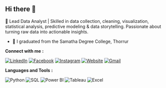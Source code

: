 ## Hi there 👋

🚀 Lead Data Analyst | Skilled in data collection, cleaning, visualization, statistical analysis, predictive modeling & data storytelling. Passionate about turning raw data into actionable insights. 

- 🔭 I graduated from the Samatha Degree College, Thorrur
  
**Connect with me** **:**

[<img src="https://img.icons8.com/ios-filled/30/0077B5/linkedin.png" alt="LinkedIn" />](https://www.linkedin.com/in/naveen-kumar-thumu/)
[<img src="https://img.icons8.com/ios-filled/30/1877F2/facebook-new.png" alt="Facebook" />](https://www.facebook.com/thumu.naveenkumar)
[<img src="https://img.icons8.com/ios-filled/30/E4405F/instagram-new.png" alt="Instagram" />]((https://www.instagram.com/ntechhub_edu/))
[<img src="https://img.icons8.com/ios-filled/30/000000/domain.png" alt="Website" />](https://ntechhubedu.com/)
[<img src="https://img.icons8.com/color/30/gmail-new.png" alt="Gmail" />](mailto:naveen.tableau18@gmail.com)



**Languages and Tools**  **:**

<p align="left">
  <img src="https://img.icons8.com/color/48/000000/python.png" alt="Python" />
  <img src="https://img.icons8.com/external-flat-juicy-fish/48/000000/external-sql-coding-and-development-flat-flat-juicy-fish.png" alt="SQL" />
  <img src="https://img.icons8.com/color/48/000000/power-bi.png" alt="Power BI" />
  <img src="https://img.icons8.com/color/48/000000/tableau-software.png" alt="Tableau" />
  <img src="https://img.icons8.com/color/48/000000/ms-excel.png" alt="Excel" />
</p>
